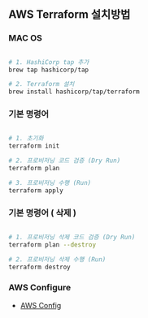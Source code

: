 ## AWS Terraform 설치방법


### MAC OS

```bash

# 1. HashiCorp tap 추가
brew tap hashicorp/tap

# 2. Terraform 설치
brew install hashicorp/tap/terraform

```

### 기본 명령어

```bash

# 1. 초기화
terraform init

# 2. 프로비저닝 코드 검증 (Dry Run)
terraform plan

# 3. 프로비저닝 수행 (Run)
terraform apply

```

### 기본 명령어 ( 삭제 )

```bash

# 1. 프로비저닝 삭제 코드 검증 (Dry Run)
terraform plan --destroy

# 2. 프로비저닝 삭제 수행 (Run)
terraform destroy

```

### AWS Configure

  - [AWS Config](./AWS_CONFIG.md)

